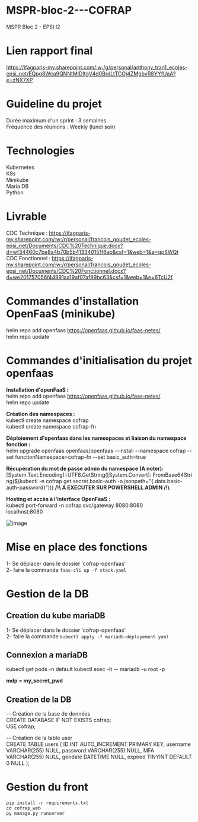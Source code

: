 # MSPR-bloc-2---COFRAP
MSPR Bloc 2 - EPSI I2

# Lien rapport final
https://ifagparis-my.sharepoint.com/:w:/g/personal/anthony_tran1_ecoles-epsi_net/EQpg8Wca9QNNtMIDltgV4d0BrdLtTCOj4ZMgbvR8YYfUaA?e=zNX7XP

# Guideline du projet
Durée maximum d'un sprint : 3 semaines<br>
Fréquence des réunions : Weekly (lundi soir)


# Technologies
Kubernetes<br>
K8s<br>
Minikube<br>
Maria DB<br>
Python

# Livrable
CDC Technique : https://ifagparis-my.sharepoint.com/:w:/r/personal/francois_goudet_ecoles-epsi_net/Documents/CDC%20Technique.docx?d=wf34460c7be8a4b70b5b413340151f6ab&csf=1&web=1&e=qpSWQt<br>
CDC Fonctionnel : https://ifagparis-my.sharepoint.com/:w:/r/personal/francois_goudet_ecoles-epsi_net/Documents/CDC%20Fonctionnel.docx?d=we201757056f44991aa19af07af99bc63&csf=1&web=1&e=6TcU2f


# Commandes d'installation OpenFaaS (minikube)

helm repo add openfaas https://openfaas.github.io/faas-netes/ <br>
helm repo update

# Commandes d'initialisation du projet openfaas

<b>Installation d'openFaaS : </b>  <br>
helm repo add openfaas https://openfaas.github.io/faas-netes/  <br>
helm repo update  <br>

<b>Création des namespaces : </b>  <br>
kubectl create namespace cofrap  <br>
kubectl create namespace cofrap-fn<br>

<b>Déploiement d'openfaas dans les namespaces et liaison du namespace fonction :</b> <br>
helm upgrade openfaas openfaas/openfaas --install --namespace cofrap --set functionNamespace=cofrap-fn --set basic_auth=true <br>

<b>Récupération du mot de passe admin du namespace (A noter): </b><br>
[System.Text.Encoding]::UTF8.GetString([System.Convert]::FromBase64String($(kubectl -n cofrap get secret basic-auth -o jsonpath="{.data.basic-auth-password}")))         <b>/!\ A EXECUTER SUR POWERSHELL ADMIN /!\ </b><br>

<b>Hosting et accès à l'interface OpenFaaS : </b> <br>
kubectl port-forward -n cofrap svc/gateway 8080:8080  <br>
localhost:8080  <br>

![image](https://github.com/user-attachments/assets/2139bc47-c47c-4fba-a3e0-eef12ffa2a1c)

# Mise en place des fonctions

1- Se déplacer dans le dossier 'cofrap-openfaas' <br>
2- faire la commande `faas-cli up -f stack.yaml`<br>

# Gestion de la DB

## Creation du kube mariaDB
1- Se déplacer dans le dossier 'cofrap-openfaas' <br>
2- faire la commande `kubectl apply -f mariadb-deployement.yaml`<br>

## Connexion a mariaDB

kubectl get pods -n default
kubectl exec -it <nom-du-pod> -- mariadb -u root -p

<b>mdp = my_secret_pwd</b>

## Creation de la DB

-- Création de la base de données <br>
CREATE DATABASE IF NOT EXISTS cofrap; <br>
USE cofrap;<br>

-- Création de la table user <br>
CREATE TABLE users (
    ID INT AUTO_INCREMENT PRIMARY KEY,
    username VARCHAR(255) NULL,
    password VARCHAR(255) NULL,
    MFA VARCHAR(255) NULL,
    gendate DATETIME NULL,
    expired TINYINT DEFAULT 0 NULL
);

# Gestion du front

`pip install -r requirements.txt` <br>
`cd cofrap_web`<br>
`py manage.py runserver`<br>
